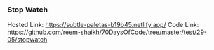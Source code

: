### Stop Watch 
Hosted Link: https://subtle-paletas-b19b45.netlify.app/
Code Link: https://github.com/reem-shaikh/70DaysOfCode/tree/master/test/29-05/stopwatch

<!-- ### Carousel 
Hosted Link: https://dazzling-crostata-5dc28d.netlify.app/
Code Link: https://github.com/reem-shaikh/70DaysOfCode/tree/master/test/29-05/Carousel -->